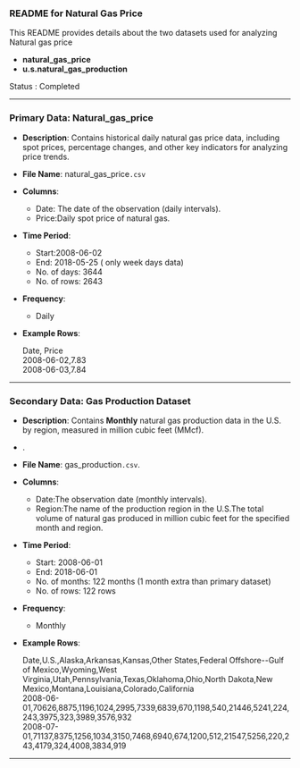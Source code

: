 ### README for Natural Gas Price

This README provides details about the two datasets used for analyzing Natural gas price

- **natural\_gas\_price**    
- **u.s.natural\_gas\_production**

Status : Completed 

---

### Primary Data: Natural\_gas\_price

- **Description**: Contains historical daily natural gas price data, including spot prices, percentage changes, and other key indicators for analyzing price trends.  
    
    
- **File Name**: natural\_gas\_price`.csv`  
    
- **Columns**:

  - Date: The date of the observation (daily intervals).  
  - Price:Daily spot price of natural gas.

    


- **Time Period**:  
    
  - Start:2008-06-02  
  - End: 2018-05-25  ( only week days data)  
  - No. of days: 3644   
  - No. of rows: 2643


- **Frequency**:  
    
  - Daily 


- **Example Rows**:  
    
  Date, Price  
  2008-06-02,7.83  
  2008-06-03,7.84


  
---

### Secondary Data: Gas Production Dataset

- **Description**: Contains **Monthly** natural gas production data in the U.S. by region, measured in million cubic feet (MMcf).  
- .  
- **File Name**: gas\_production`.csv`.  
    
- **Columns**:

  - Date:The observation date (monthly intervals).  
  - Region:The name of the production region in the U.S.The total volume of natural gas produced in million cubic feet for the specified month and region.

- **Time Period**:  
    
  - Start: 2008-06-01  
  - End: 2018-06-01  
  - No. of months: 122 months (1 month extra than primary dataset)  
  - No. of rows: 122 rows


- **Frequency**:  
    
  - Monthly 

- **Example Rows**:  
    
  Date,U.S.,Alaska,Arkansas,Kansas,Other States,Federal Offshore--Gulf of Mexico,Wyoming,West Virginia,Utah,Pennsylvania,Texas,Oklahoma,Ohio,North Dakota,New Mexico,Montana,Louisiana,Colorado,California  
  2008-06-01,70626,8875,1196,1024,2995,7339,6839,670,1198,540,21446,5241,224,243,3975,323,3989,3576,932  
  2008-07-01,71137,8375,1256,1034,3150,7468,6940,674,1200,512,21547,5256,220,243,4179,324,4008,3834,919  
    
  


  
---

